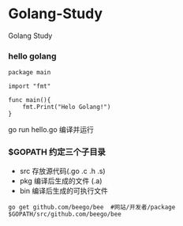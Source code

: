 # Golang-Study
Golang Study
### hello golang
``` 
package main

import "fmt"

func main(){
    fmt.Print("Helo Golang!")
}
```
go run hello.go 编译并运行

### $GOPATH 约定三个子目录
- src 存放源代码(.go .c .h .s)
- pkg 编译后生成的文件 (.a)
- bin 编译后生成的可执行文件
``` 
go get github.com/beego/bee  #网站/开发者/package
$GOPATH/src/github.com/beego/bee
```